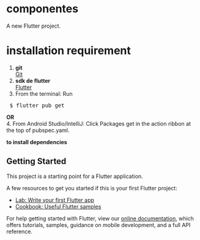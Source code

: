# componentes

A new Flutter project.
# installation requirement
1. <strong>git</strong> <br/>
  <a href="https://git-scm.com/">Git</a>
2. <strong>sdk de flutter</strong> <br/>
  <a href="https://flutter.dev/docs/get-started/install">Flutter </a>
3. From the terminal: Run <br/>
  <pre> $ flutter pub get </pre> 
  <strong>OR</strong> <br/>
4. From Android Studio/IntelliJ: Click Packages get in the action ribbon at the top of pubspec.yaml.<br/>

<strong>to install dependencies</strong>
  

## Getting Started

This project is a starting point for a Flutter application.

A few resources to get you started if this is your first Flutter project:

- [Lab: Write your first Flutter app](https://flutter.dev/docs/get-started/codelab)
- [Cookbook: Useful Flutter samples](https://flutter.dev/docs/cookbook)

For help getting started with Flutter, view our
[online documentation](https://flutter.dev/docs), which offers tutorials,
samples, guidance on mobile development, and a full API reference.
